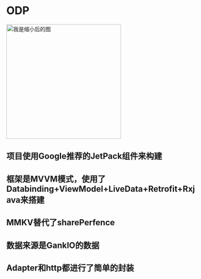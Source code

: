 # ODP


 
  <img src="https://github.com/SeaMyC/ODP/blob/master/images/home.gif" width="300" height="300" alt="我是缩小后的图"></img>
  
## 项目使用Google推荐的JetPack组件来构建

## 框架是MVVM模式，使用了Databinding+ViewModel+LiveData+Retrofit+Rxjava来搭建

## MMKV替代了sharePerfence

## 数据来源是GankIO的数据

## Adapter和http都进行了简单的封装
